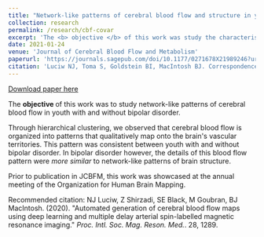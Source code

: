 ```yaml
---
title: "Network-like patterns of cerebral blood flow and structure in youth bipolar disorder"
collection: research
permalink: /research/cbf-covar
excerpt: 'The <b> objective </b> of this work was study the characteristics of blood flow patterns in youth with and without bipolar disorder.'
date: 2021-01-24
venue: 'Journal of Cerebral Blood Flow and Metabolism'
paperurl: 'https://journals.sagepub.com/doi/10.1177/0271678X21989246?url_ver=Z39.88-2003&rfr_id=ori:rid:crossref.org&rfr_dat=cr_pub%20%200pubmed'
citation: 'Luciw NJ, Toma S, Goldstein BI, MacIntosh BJ. Correspondence between patterns of cerebral blood flow and structure in adolescents with and without bipolar disorder. J Cereb Blood Flow Metab. 2021 Jan 24:271678X21989246. doi: 10.1177/0271678X21989246. Epub ahead of print. PMID: 33487070.'
---
```


[Download paper here](https://journals.sagepub.com/doi/10.1177/0271678X21989246?url_ver=Z39.88-2003&rfr_id=ori:rid:crossref.org&rfr_dat=cr_pub%20%200pubmed)

The <b> objective </b> of this work was to study network-like patterns of cerebral blood flow in youth with and without bipolar disorder. 

Through hierarchical clustering, we observed that cerebral blood flow is organized into patterns that qualitatively map onto the brain's vascular territories. This pattern was consistent between youth with and without bipolar disorder. In bipolar disorder however, the details of this blood flow pattern were <i> more similar </i> to network-like patterns of brain structure.  

Prior to publication in JCBFM, this work was showcased at the annual meeting of the Organization for Human Brain Mapping.

Recommended citation: NJ Luciw, Z Shirzadi, SE Black, M Goubran, BJ MacIntosh. (2020). &quot;Automated generation of cerebral blood flow maps using deep learning and multiple delay arterial spin-labelled magnetic resonance imaging.&quot; <i>Proc. Intl. Soc. Mag. Reson. Med.</i>. 28, 1289.